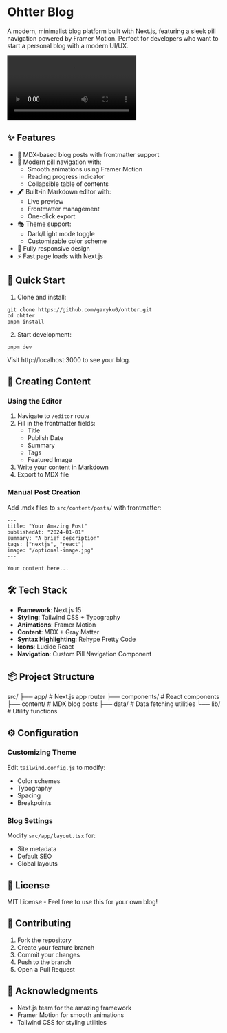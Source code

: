 # Ohtter Blog

A modern, minimalist blog platform built with Next.js, featuring a sleek pill navigation powered by Framer Motion. Perfect for developers who want to start a personal blog with a modern UI/UX.

![video-example](https://www.okuso.uk/blog-assets/cute-pill.mp4)

## ✨ Features

- 📝 MDX-based blog posts with frontmatter support
- 🎨 Modern pill navigation with:
  - Smooth animations using Framer Motion
  - Reading progress indicator
  - Collapsible table of contents
- 🖋 Built-in Markdown editor with:
  - Live preview
  - Frontmatter management
  - One-click export
- 🎭 Theme support:
  - Dark/Light mode toggle
  - Customizable color scheme
- 📱 Fully responsive design
- ⚡ Fast page loads with Next.js

## 🚀 Quick Start

1. Clone and install:

```
git clone https://github.com/garyku0/ohtter.git
cd ohtter
pnpm install
```

2. Start development:

```
pnpm dev
```

Visit http://localhost:3000 to see your blog.

## 📝 Creating Content

### Using the Editor

1. Navigate to `/editor` route
2. Fill in the frontmatter fields:
   - Title
   - Publish Date
   - Summary
   - Tags
   - Featured Image
3. Write your content in Markdown
4. Export to MDX file

### Manual Post Creation

Add .mdx files to `src/content/posts/` with frontmatter:

```
---
title: "Your Amazing Post"
publishedAt: "2024-01-01"
summary: "A brief description"
tags: ["nextjs", "react"]
image: "/optional-image.jpg"
---

Your content here...
```

## 🛠 Tech Stack

- **Framework**: Next.js 15
- **Styling**: Tailwind CSS + Typography
- **Animations**: Framer Motion
- **Content**: MDX + Gray Matter
- **Syntax Highlighting**: Rehype Pretty Code
- **Icons**: Lucide React
- **Navigation**: Custom Pill Navigation Component

## 📦 Project Structure

src/
├── app/ # Next.js app router
├── components/ # React components
├── content/ # MDX blog posts
├── data/ # Data fetching utilities
└── lib/ # Utility functions

## ⚙️ Configuration

### Customizing Theme

Edit `tailwind.config.js` to modify:

- Color schemes
- Typography
- Spacing
- Breakpoints

### Blog Settings

Modify `src/app/layout.tsx` for:

- Site metadata
- Default SEO
- Global layouts

## 📄 License

MIT License - Feel free to use this for your own blog!

## 🤝 Contributing

1. Fork the repository
2. Create your feature branch
3. Commit your changes
4. Push to the branch
5. Open a Pull Request

## 💐 Acknowledgments

- Next.js team for the amazing framework
- Framer Motion for smooth animations
- Tailwind CSS for styling utilities
